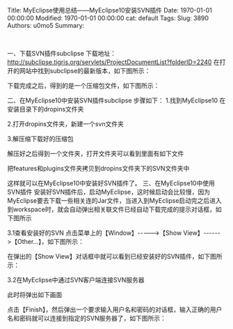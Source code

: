 Title: MyEclipse使用总结——MyEclipse10安装SVN插件
Date: 1970-01-01 00:00:00
Modified: 1970-01-01 00:00:00
cat: default
Tags: 
Slug: 3890
Authors: u0mo5 
Summary: 

 


一、下载SVN插件subclipse
下载地址：http://subclipse.tigris.org/servlets/ProjectDocumentList?folderID=2240
在打开的网站中找到subclipse的最新版本，如下图所示：

下载完成之后，得到的是一个压缩包文件，如下图所示：

二、在MyEclipse10中安装SVN插件subclipse
步骤如下：
1.找到MyEclipse10 在安装目录下的dropins文件夹

2.打开dropins文件夹，新建一个svn文件夹

3.解压缩下载好的压缩包

解压好之后得到一个文件夹，打开文件夹可以看到里面有如下文件

把features和plugins文件夹拷贝到dropins文件夹下的SVN文件夹中


这样就可以在MyEclipse10中安装好SVN插件了。
三、在MyEclipse10中使用SVN插件
安装好SVN插件后，启动MyEclipse，这时候启动会比较慢，因为MyEclipse要去下载一些相关连的Jar文件，当进入到MyEclipse启动完之后进入到workspace时，就会自动弹出相关联文件已经自动下载完成的提示对话框，如下图所示

3.1查看安装好的SVN
点击菜单上的【Window】-----&gt;【Show View】------&gt;【Other…】，如下图所示：

在弹出的【Show View】对话框中就可以看到已经安装好的SVN插件，如下图所示：



3.2在MyEclipse中通过SVN客户端连接SVN服务器

此时将弹出如下画面

点击【Finish】，然后弹出一个要求输入用户名和密码的对话框，输入正确的用户名和密码就可以连接到指定的SVN服务器了，如下图所示：



